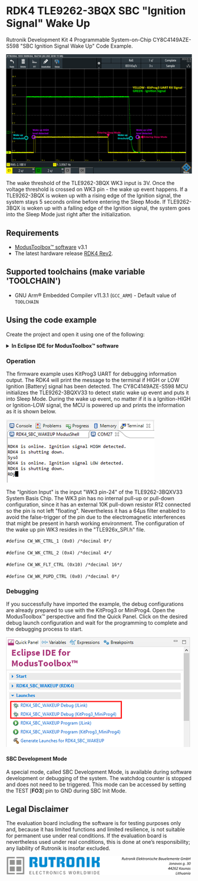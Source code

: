 # RDK4 TLE9262-3BQX SBC "Ignition Signal" Wake Up

Rutronik Development Kit 4 Programmable System-on-Chip CY8C4149AZE-S598 "SBC Ignition Signal Wake Up" Code Example. 

 <img src="images/oscilogram.png" style="zoom:80%;" />

The wake threshold of the TLE9262-3BQX WK3 input is 3V. Once the voltage threshold is crossed on WK3 pin - the wake up event happens. If a TLE9262-3BQX is woken up with a rising edge of the Ignition signal, the system stays 5 seconds online before entering the Sleep Mode. If TLE9262-3BQX is woken up with a falling edge of the Ignition signal, the system goes into the Sleep Mode just right after the initialization.

## Requirements

- [ModusToolbox™ software](https://www.cypress.com/products/modustoolbox-software-environment) v3.1
- The latest hardware release [RDK4 Rev2](https://github.com/RutronikSystemSolutions/RDK4_Hardware_Files).

## Supported toolchains (make variable 'TOOLCHAIN')

- GNU Arm&reg; Embedded Compiler v11.3.1 (`GCC_ARM`) - Default value of `TOOLCHAIN`

## Using the code example

Create the project and open it using one of the following:

<details><summary><b>In Eclipse IDE for ModusToolbox&trade; software</b></summary>




1. Click the **New Application** link in the **Quick Panel** (or, use **File** > **New** > **ModusToolbox&trade; Application**). This launches the [Project Creator](https://www.infineon.com/ModusToolboxProjectCreator) tool.

2. Pick a kit supported by the code example from the list shown in the **Project Creator - Choose Board Support Package (BSP)** dialogue.

   When you select a supported kit, the example is reconfigured automatically to work with the kit. To work with a different supported kit later, use the [Library Manager](https://www.infineon.com/ModusToolboxLibraryManager) to choose the BSP for the supported kit. You can use the Library Manager to select or update the BSP and firmware libraries used in this application. To access the Library Manager, click the link from the **Quick Panel**.

   You can also just start the application creation process again and select a different kit.

   If you want to use the application for a kit not listed here, you may need to update the source files. If the kit does not have the required resources, the application may not work.

3. In the **Project Creator - Select Application** dialogue, choose the example by enabling the checkbox.

4. (Optional) Change the suggested **New Application Name**.

5. The **Application(s) Root Path** defaults to the Eclipse workspace which is usually the desired location for the application. If you want to store the application in a different location, you can change the *Application(s) Root Path* value. Applications that share libraries should be in the same root path.

6. Click **Create** to complete the application creation process.

For more details, see the [Eclipse IDE for ModusToolbox&trade; software user guide](https://www.infineon.com/MTBEclipseIDEUserGuide) (locally available at *{ModusToolbox&trade; software install directory}/docs_{version}/mt_ide_user_guide.pdf*).

</details>

### Operation

The firmware example uses KitProg3 UART for debugging information output. The RDK4 will print the message to the terminal if HIGH or LOW Ignition [Battery] signal has been detected. The CY8C4149AZE-S598 MCU initializes the TLE9262-3BQXV33 to detect static wake up event and puts it into Sleep Mode. During the wake up event, no matter if it is a Ignition-HIGH or Ignition-LOW signal, the MCU is powered up and prints the information as it is shown below.

<img src="images/debug_output.png" style="zoom:100%;" />

The "Ignition Input" is the input "WK3 pin-24" of the TLE9262-3BQXV33 System Basis Chip. The WK3 pin has no internal pull-up or pull-down configuration, since it has an external 10K pull-down resistor R12 connected so the pin is not left "floating". Nevertheless it has a 64μs filter enabled to avoid the false-trigger of the pin due to the electromagnetic interferences that might be present in harsh working environment. The configuration of the wake up pin WK3 resides in the "TLE926x_SPI.h" file.

```
#define CW_WK_CTRL_1 (0x0) /*decimal 0*/

#define CW_WK_CTRL_2 (0x4) /*decimal 4*/

#define CW_WK_FLT_CTRL (0x10) /*decimal 16*/

#define CW_WK_PUPD_CTRL (0x0) /*decimal 0*/
```

### Debugging

If you successfully have imported the example, the debug configurations are already prepared to use with the KitProg3 or MiniProg4. Open the ModusToolbox™ perspective and find the Quick Panel. Click on the desired debug launch configuration and wait for the programming to complete and the debugging process to start.

<img src="images/debug_start.png" style="zoom:100%;" />

#### SBC Development Mode

A special mode, called SBC Development Mode, is available during software development or debugging of the system. The watchdog counter is stopped and does not need to be triggered. This mode can be accessed by setting the TEST [**FO3**] pin to GND during SBC Init Mode.

## Legal Disclaimer

The evaluation board including the software is for testing purposes only and, because it has limited functions and limited resilience, is not suitable for permanent use under real conditions. If the evaluation board is nevertheless used under real conditions, this is done at one’s responsibility; any liability of Rutronik is insofar excluded. 

<img src="images/rutronik_origin_kaunas.png" style="zoom:50%;" />



